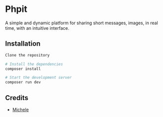# Phpit

A simple and dynamic platform for sharing short messages, images, in real time, with an intuitive interface.

## Installation

```bash
Clone the repository

# Install the dependencies
composer install

# Start the development server
composer run dev
```

## Credits

- [Michele](https://michelemanna.me)